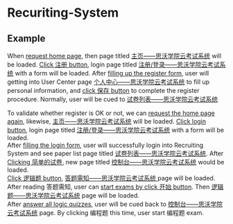 # Recuriting-System


## Example
When [request home page](- "#title=openHomePage()"), then page titled [主页——思沃学院云考试系统](- "?=#title") will be loaded.
[Click 注册 button](- "#registerPage=toRegister()"), login page titled [注册/登录——思沃学院云考试系统](- "?=#registerPage.getPageTitle()") with a form will be loaded.
After [filling up the register form](- "#userCenterPage=fillRegisterForm()"), user will getting into User Center page 
[个人中心——思沃学院云考试系统](- "?=#userCenterPage.getPageTitle()") to fill up personal information,
and [click 保存 button](- "#paperListPage=fillUpInfo()") to complete the register procedure. Normally, user will be cued to [试卷列表——思沃学院云考试系统](- "?=#paperListPage.getPageTitle()")
      

To validate whether register is OK or not, we can [request the home page again](- "#title=reOpenHomePage()"), likewise,  [主页——思沃学院云考试系统](- "?=#title") will be loaded.
[Click login button](- "#loginPage=toLogin()"), login page titled [注册/登录——思沃学院云考试系统](- "?=#loginPage.getPageTitle()") with a form will be loaded.  
After [filling the login form](- "#paperListPage=fillLoginForm()"), user will successfully login into Recruiting System and see paper list page titled 
[试卷列表——思沃学院云考试系统](- "?=#paperListPage.getPageTitle()").
After [Clicking 简单的试卷](- "#consolePage=clickEasyPaper()"), new page titled [控制台——思沃学院云考试系统](- "?=#consolePage.getPageTitle()") would be loaded.  
[Click 逻辑题 button](- "#needKonwPage=clickLogicQuizzes()"), [答题需知——思沃学院云考试系统 ](- "?=#needKonwPage.getPageTitle()")page will be loaded. After reading 答题需知, user can
[start exams by click 开始 button](- "#logicPage=clickStartBtn()"). Then [逻辑题——思沃学院云考试系统](- "?=#logicPage.getPageTitle()") page will be loaded.  
After [answer all logic quizzes](- "#consolePage=answerLogicQuizzes()"), user will be cued back to  [控制台——思沃学院云考试系统](- "?=#consolePage.getPageTitle()") page. By clicking 编程题 this time, user start 编程题 exam.   







